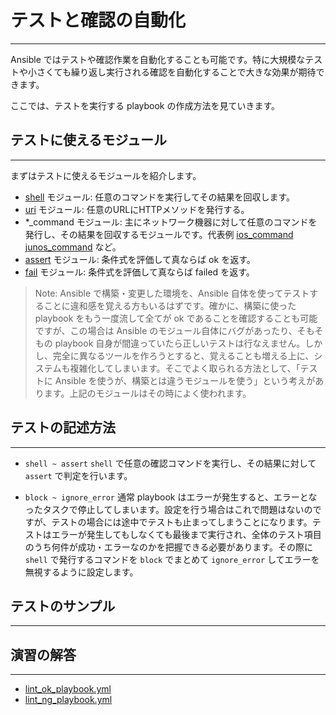 # テストと確認の自動化
---
Ansible ではテストや確認作業を自動化することも可能です。特に大規模なテストや小さくても繰り返し実行される確認を自動化することで大きな効果が期待できます。

ここでは、テストを実行する playbook の作成方法を見ていきます。

## テストに使えるモジュール
---
まずはテストに使えるモジュールを紹介します。

- [shell]() モジュール: 任意のコマンドを実行してその結果を回収します。
- [uri]() モジュール: 任意のURLにHTTPメソッドを発行する。
- \*\_command モジュール: 主にネットワーク機器に対して任意のコマンドを発行し、その結果を回収するモジュールです。代表例 [ios_command]() [junos_command]() など。
- [assert]() モジュール: 条件式を評価して真ならば ok を返す。
- [fail]() モジュール: 条件式を評価して真ならば failed を返す。

> Note: Ansible で構築・変更した環境を、Ansible 自体を使ってテストすることに違和感を覚える方もいるはずです。確かに、構築に使った playbook をもう一度流して全てが ok であることを確認することも可能ですが、この場合は Ansible のモジュール自体にバグがあったり、そもそもの playbook 自身が間違っていたら正しいテストは行なえません。しかし、完全に異なるツールを作ろうとすると、覚えることも増える上に、システムも複雑化してしまいます。そこでよく取られる方法として、「テストに Ansible を使うが、構築とは違うモジュールを使う」という考えがあります。上記のモジュールはその時によく使われます。


## テストの記述方法
---
- `shell ~ assert`
`shell` で任意の確認コマンドを実行し、その結果に対して `assert` で判定を行います。


- `block ~ ignore_error`
通常 playbook はエラーが発生すると、エラーとなったタスクで停止してしまいます。設定を行う場合はこれで問題はないのですが、テストの場合には途中でテストも止まってしまうことになります。テストはエラーが発生してもしなくても最後まで実行され、全体のテスト項目のうち何件が成功・エラーなのかを把握できる必要があります。その際に `shell` で発行するコマンドを `block` でまとめて `ignore_error` してエラーを無視するように設定します。


## テストのサンプル
---





## 演習の解答
---
- [lint_ok_playbook.yml](https://github.com/irixjp/katacoda-scenarios/blob/master/master-course-data/assets/working/lint_ok_playbook.yml)
- [lint_ng_playbook.yml](https://github.com/irixjp/katacoda-scenarios/blob/master/master-course-data/assets/working/lint_ng_playbook.yml)

